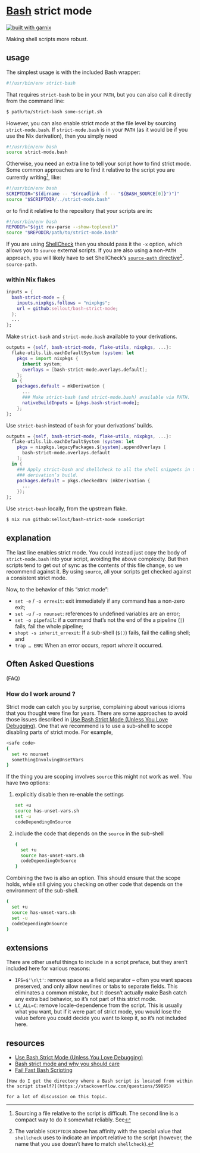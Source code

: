 # [Bash](https://www.gnu.org/software/bash/) strict mode

[![built with garnix](https://img.shields.io/endpoint?url=https%3A%2F%2Fgarnix.io%2Fapi%2Fbadges%2Fsellout%2Fbash-strict-mode)](https://garnix.io/repo/sellout/bash-strict-mode)

Making shell scripts more robust.

## usage

The simplest usage is with the included Bash wrapper:

```bash
#!/usr/bin/env strict-bash
```

That requires `strict-bash` to be in your `PATH`, but you can also call it directly from the command line:

```bash
$ path/to/strict-bash some-script.sh
```

However, you can also enable strict mode at the file level by sourcing `strict-mode.bash`. If `strict-mode.bash` is in your `PATH` (as it would be if you use the Nix derivation), then you simply need

```bash
#!/usr/bin/env bash
source strict-mode.bash
```

Otherwise, you need an extra line to tell your script how to find strict mode. Some common approaches are to find it relative to the script you are currently writing[^1], like:

```bash
#!/usr/bin/env bash
SCRIPTDIR="$(dirname -- "$(readlink -f -- "${BASH_SOURCE[0]}")")"
source "$SCRIPTDIR/../strict-mode.bash"
```

or to find it relative to the repository that your scripts are in:

```bash
#!/usr/bin/env bash
REPODIR="$(git rev-parse --show-toplevel)"
source "$REPODIR/path/to/strict-mode.bash"
```

If you are using [ShellCheck](https://www.shellcheck.net/) then you should
pass it the `-x` option, which allows you to `source` external scripts. If you
are also using a non-`PATH` approach, you will likely have to set ShellCheck’s
[`source-path` directive](https://www.shellcheck.net/wiki/Directive)[^2].
`source-path`.

### within Nix flakes

```nix
inputs = {
  bash-strict-mode = {
    inputs.nixpkgs.follows = "nixpkgs";
    url = github:sellout/bash-strict-mode;
  };
  ...
};
```

Make `strict-bash` and `strict-mode.bash` available to your derivations.

```nix
outputs = {self, bash-strict-mode, flake-utils, nixpkgs, ...}:
  flake-utils.lib.eachDefaultSystem (system: let
    pkgs = import nixpkgs {
      inherit system;
      overlays = [bash-strict-mode.overlays.default];
    };
  in {
    packages.default = mkDerivation {
      ...
      ### Make strict-bash (and strict-mode.bash) available via PATH.
      nativeBuildInputs = [pkgs.bash-strict-mode];
    };
};
```

Use `strict-bash` instead of `bash` for your derivations’ builds.

```nix
outputs = {self, bash-strict-mode, flake-utils, nixpkgs, ...}:
  flake-utils.lib.eachDefaultSystem (system: let
    pkgs = nixpkgs.legacyPackages.${system}.appendOverlays [
      bash-strict-mode.overlays.default
    ];
  in {
    ### Apply strict-bash and shellcheck to all the shell snippets in the
    ### derivation’s build.
    packages.default = pkgs.checkedDrv (mkDerivation {
      ...
    });
};
```

Use `strict-bash` locally, from the upstream flake.

```bash
$ nix run github:sellout/bash-strict-mode someScript
```

## explanation

The last line enables strict mode. You could instead just copy the body of `strict-mode.bash` into your script, avoiding the above complexity. But then scripts tend to get out of sync as the contents of this file change, so we recommend against it. By using `source`, all your scripts get checked against a consistent strict mode.

Now, to the behavior of this “strict mode”:

- `set -e` / `-o errexit`: exit immediately if any command has a non-zero exit;
- `set -u` / `-o nounset`: references to undefined variables are an error;
- `set -o pipefail`: if a command that’s not the end of the a pipeline (`|`) fails, fail the whole pipeline;
- `shopt -s inherit_errexit`: If a sub-shell (`$()`) fails, fail the calling shell; and
- `trap … ERR`: When an error occurs, report _where_ it occurred.

## Often Asked Questions

(FAQ)

<!-- vale Microsoft.FirstPerson = NO -->
<!-- vale Microsoft.HeadingPunctuation = NO -->

### How do I work around <some failure>?

Strict mode can catch you by surprise, complaining about various idioms that you thought were fine for years. There are some approaches to avoid those issues described in [Use Bash Strict Mode (Unless You Love Debugging)](http://redsymbol.net/articles/unofficial-bash-strict-mode/#issues-and-solutions). One that we recommend is to use a sub-shell to scope disabling parts of strict mode. For example,

```bash
<safe code>
(
  set +o nounset
  somethingInvolvingUnsetVars
)
```

If the thing you are scoping involves `source` this might not work as well. You have two options:

1. explicitly disable then re-enable the settings

   ```bash
   set +u
   source has-unset-vars.sh
   set -u
   codeDependingOnSource
   ```

2. include the code that depends on the `source` in the sub-shell

   ```bash
   (
     set +u
     source has-unset-vars.sh
     codeDependingOnSource
   )
   ```

Combining the two is also an option. This should ensure that the scope holds, while still giving you checking on other code that depends on the environment of the sub-shell.

```bash
(
  set +u
  source has-unset-vars.sh
  set -u
  codeDependingOnSource
)
```

<!-- vale Microsoft.FirstPerson = YES -->
<!-- vale Microsoft.HeadingPunctuation = YES -->

## extensions

There are other useful things to include in a script preface, but they aren’t included here for various reasons:

- `IFS=$'\n\t'`: remove space as a field separator – often you want spaces preserved, and only allow newlines or tabs to separate fields. This eliminates a common mistake, but it doesn’t actually make Bash catch any extra bad behavior, so it’s not part of this strict mode.
- `LC_ALL=C`: remove locale-dependence from the script. This is usually what you want, but if it were part of strict mode, you would lose the value before you could decide you want to keep it, so it’s not included here.

## resources

- [Use Bash Strict Mode (Unless You Love Debugging)](http://redsymbol.net/articles/unofficial-bash-strict-mode/)
- [Bash strict mode and why you should care](https://olivergondza.github.io/2019/10/01/bash-strict-mode.html)
- [Fail Fast Bash Scripting](https://dougrichardson.us/notes/fail-fast-bash-scripting.html)

[^1]: Sourcing a file relative to the script is difficult. The second line is a compact way to do it somewhat reliably. See

<!-- vale Microsoft.FirstPerson = NO -->
<!-- vale Microsoft.Passive = NO -->

    [How do I get the directory where a Bash script is located from within the script itself?](https://stackoverflow.com/questions/59895)

<!-- vale Microsoft.FirstPerson = YES -->
<!-- vale Microsoft.Passive = YES -->

    for a lot of discussion on this topic.

[^2]: The variable `SCRIPTDIR` above has affinity with the special value that `shellcheck` uses to indicate an import relative to the script (however, the name that you use doesn’t have to match `shellcheck`).
